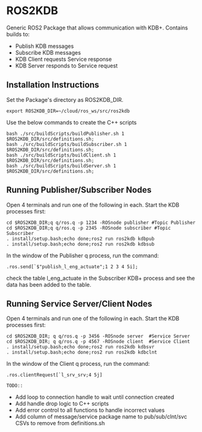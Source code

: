 # ROS2KDB
Generic ROS2 Package that allows communication with KDB+. 
Contains builds to:
* Publish KDB messages
* Subscribe KDB messages
* KDB Client requests Service response
* KDB Server responds to Service request

## Installation Instructions

Set the Package's directory as ROS2KDB_DIR. 

    export ROS2KDB_DIR=~/cloud/ros_ws/src/ros2kdb

Use the below commands to create the C++ scripts

    bash ./src/buildScripts/buildPublisher.sh 1  $ROS2KDB_DIR/src/definitions.sh;
    bash ./src/buildScripts/buildSubscriber.sh 1 $ROS2KDB_DIR/src/definitions.sh;
    bash ./src/buildScripts/buildClient.sh 1     $ROS2KDB_DIR/src/definitions.sh;
    bash ./src/buildScripts/buildServer.sh 1     $ROS2KDB_DIR/src/definitions.sh;

## Running Publisher/Subscriber Nodes

Open 4 terminals and run one of the following in each. Start the KDB processes first:

    cd $ROS2KDB_DIR;q q/ros.q -p 1234 -ROSnode publisher #Topic Publisher
    cd $ROS2KDB_DIR;q q/ros.q -p 2345 -ROSnode subscriber #Topic Subscriber
    . install/setup.bash;echo done;ros2 run ros2kdb kdbpub
    . install/setup.bash;echo done;ros2 run ros2kdb kdbsub

In the window of the Publisher q process, run the command: 

    .ros.send[`$"publish_l_eng_actuate";1 2 3 4 5i];

check the table l_eng_actuate in the Subscriber KDB+ process and see the data has been added to the table.

## Running Service Server/Client Nodes


Open 4 terminals and run one of the following in each. Start the KDB processes first:

    cd $ROS2KDB_DIR; q q/ros.q -p 3456 -ROSnode server  #Service Server
    cd $ROS2KDB_DIR; q q/ros.q -p 4567 -ROSnode client  #Service Client
    . install/setup.bash;echo done;ros2 run ros2kdb kdbsvr
    . install/setup.bash;echo done;ros2 run ros2kdb kdbclnt

In the window of the Client q process, run the command: 

    .ros.clientRequest[`l_srv_srv;4 5j]

```TODO::```
  * Add loop to connection handle to wait until connection created
  * Add handle drop logic to C++ scripts
  * Add error control to all functions to handle incorrect values
  * Add column of message/service package name to pub/sub/clnt/svc CSVs to remove from definitions.sh